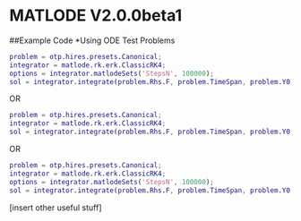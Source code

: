 
# MATLODE V2.0.0beta1

##Example Code
*Using ODE Test Problems

```matlab
problem = otp.hires.presets.Canonical;
integrator = matlode.rk.erk.ClassicRK4;
options = integrator.matlodeSets('StepsN', 100000);
sol = integrator.integrate(problem.Rhs.F, problem.TimeSpan, problem.Y0);
```
OR
```matlab
problem = otp.hires.presets.Canonical;
integrator = matlode.rk.erk.ClassicRK4;
sol = integrator.integrate(problem.Rhs.F, problem.TimeSpan, problem.Y0, 'StepsN', 100000);
```
OR
```matlab
problem = otp.hires.presets.Canonical;
integrator = matlode.rk.erk.ClassicRK4;
options = integrator.matlodeSets('StepsN', 100000);
sol = integrator.integrate(problem.Rhs.F, problem.TimeSpan, problem.Y0, options, 'AbsTol', 1e-8);
```

[insert other useful stuff]
